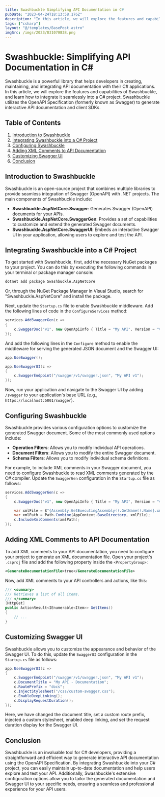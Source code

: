 ```yaml
---
title: Swashbuckle Simplifying API Documentation in C#
pubDate: "2023-04-24T18:13:58.176Z"
description: "In this article, we will explore the features and capabilities of Swashbuckle, and learn how to integrate it seamlessly into a C# project. "
tags: ["csharp"]
layout: "@/templates/BasePost.astro"
imgSrc: /imgs/2023/831070838.png
---
```

# Swashbuckle: Simplifying API Documentation in C#

Swashbuckle is a powerful library that helps developers in creating, maintaining, and integrating API documentation with their C# applications. In this article, we will explore the features and capabilities of Swashbuckle, and learn how to integrate it seamlessly into a C# project. Swashbuckle utilizes the OpenAPI Specification (formerly known as Swagger) to generate interactive API documentation and client SDKs.

## Table of Contents

1. [Introduction to Swashbuckle](#introduction-to-swashbuckle)
2. [Integrating Swashbuckle into a C# Project](#integrating-swashbuckle-into-a-c-project)
3. [Configuring Swashbuckle](#configuring-swashbuckle)
4. [Adding XML Comments to API Documentation](#adding-xml-comments-to-api-documentation)
5. [Customizing Swagger UI](#customizing-swagger-ui)
6. [Conclusion](#conclusion)

## Introduction to Swashbuckle

Swashbuckle is an open-source project that combines multiple libraries to provide seamless integration of Swagger (OpenAPI) with .NET projects. The main components of Swashbuckle include:

- **Swashbuckle.AspNetCore.Swagger**: Generates Swagger (OpenAPI) documents for your APIs.
- **Swashbuckle.AspNetCore.SwaggerGen**: Provides a set of capabilities to customize and extend the generated Swagger documents.
- **Swashbuckle.AspNetCore.SwaggerUI**: Embeds an interactive Swagger UI in your application, allowing users to explore and test the API.

## Integrating Swashbuckle into a C# Project

To get started with Swashbuckle, first, add the necessary NuGet packages to your project. You can do this by executing the following commands in your terminal or package manager console:

```sh
dotnet add package Swashbuckle.AspNetCore
```

Or, through the NuGet Package Manager in Visual Studio, search for "Swashbuckle.AspNetCore" and install the package.

Next, update the `Startup.cs` file to enable Swashbuckle middleware. Add the following lines of code in the `ConfigureServices` method:

```csharp
services.AddSwaggerGen(c =>
{
    c.SwaggerDoc("v1", new OpenApiInfo { Title = "My API", Version = "v1" });
});
```

And add the following lines in the `Configure` method to enable the middleware for serving the generated JSON document and the Swagger UI:

```csharp
app.UseSwagger();

app.UseSwaggerUI(c =>
{
    c.SwaggerEndpoint("/swagger/v1/swagger.json", "My API v1");
});
```

Now, run your application and navigate to the Swagger UI by adding `/swagger` to your application's base URL (e.g., `https://localhost:5001/swagger`).

## Configuring Swashbuckle

Swashbuckle provides various configuration options to customize the generated Swagger document. Some of the most commonly used options include:

- **Operation Filters**: Allows you to modify individual API operations.
- **Document Filters**: Allows you to modify the entire Swagger document.
- **Schema Filters**: Allows you to modify individual schema definitions.

For example, to include XML comments in your Swagger document, you need to configure Swashbuckle to read XML comments generated by the C# compiler. Update the `SwaggerGen` configuration in the `Startup.cs` file as follows:

```csharp
services.AddSwaggerGen(c =>
{
    c.SwaggerDoc("v1", new OpenApiInfo { Title = "My API", Version = "v1" });

    var xmlFile = $"{Assembly.GetExecutingAssembly().GetName().Name}.xml";
    var xmlPath = Path.Combine(AppContext.BaseDirectory, xmlFile);
    c.IncludeXmlComments(xmlPath);
});
```

## Adding XML Comments to API Documentation

To add XML comments to your API documentation, you need to configure your project to generate an XML documentation file. Open your project's `.csproj` file and add the following property inside the `<PropertyGroup>`:

```xml
<GenerateDocumentationFile>true</GenerateDocumentationFile>
```

Now, add XML comments to your API controllers and actions, like this:

```csharp
/// <summary>
/// Retrieves a list of all items.
/// </summary>
[HttpGet]
public ActionResult<IEnumerable<Item>> GetItems()
{
    // ...
}
```

## Customizing Swagger UI

Swashbuckle allows you to customize the appearance and behavior of the Swagger UI. To do this, update the `SwaggerUI` configuration in the `Startup.cs` file as follows:

```csharp
app.UseSwaggerUI(c =>
{
    c.SwaggerEndpoint("/swagger/v1/swagger.json", "My API v1");
    c.DocumentTitle = "My API - Documentation";
    c.RoutePrefix = "docs";
    c.InjectStylesheet("/css/custom-swagger.css");
    c.EnableDeepLinking();
    c.DisplayRequestDuration();
});
```

Here, we have changed the document title, set a custom route prefix, injected a custom stylesheet, enabled deep linking, and set the request duration display for the Swagger UI.

## Conclusion

Swashbuckle is an invaluable tool for C# developers, providing a straightforward and efficient way to generate interactive API documentation using the OpenAPI Specification. By integrating Swashbuckle into your C# project, you can easily maintain up-to-date documentation and help users explore and test your API. Additionally, Swashbuckle's extensive configuration options allow you to tailor the generated documentation and Swagger UI to your specific needs, ensuring a seamless and professional experience for your API users.
